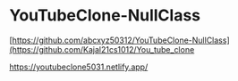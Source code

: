 # YouTubeClone-NullClass

[https://github.com/abcxyz50312/YouTubeClone-NullClass](https://github.com/Kajal21cs1012/You_tube_clone



https://youtubeclone5031.netlify.app/

